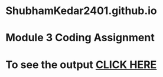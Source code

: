 # ShubhamKedar2401.github.io
# Module 3 Coding Assignment

# To see the output [CLICK HERE](https://shubhamkedar2401.github.io/Module3/index.html)
